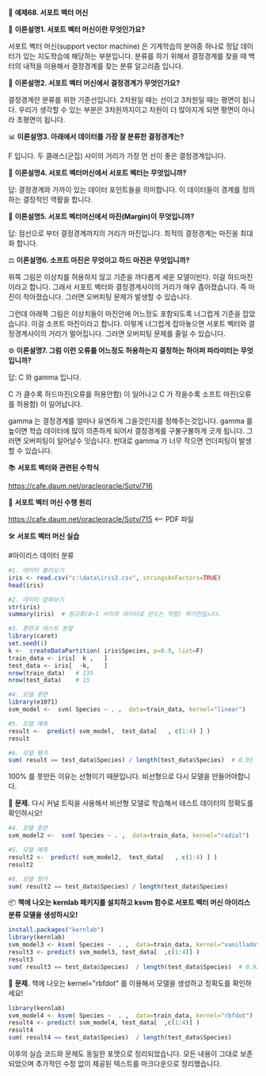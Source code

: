 📌 **예제68. 서포트 벡터 머신**

🔎 **이론설명1. 서포트 벡터 머신이란 무엇인가요?**

서포트 벡터 머신(support vector machine) 은 기계학습의 분야중 하나로 정답 데이터가 있는 지도학습에 해당하는 부분입니다. 분류를 하기 위해서 결정경계를 찾을 때 백터의 내적을 이용해서 결정경계를 찾는 분류 알고리즘 입니다.

📏 **이론설명2. 서포트 벡터 머신에서 결정경계가 무엇인가요?**

결정경계란 분류를 위한 기준선입니다. 2차원일 때는 선이고 3차원일 때는 평면이 됩니다. 우리가 생각할 수 있는 부분은 3차원까지이고 차원이 더 많아지게 되면 평면이 아니라 초평면이 됩니다.

📊 **이론설명3. 아래에서 데이터를 가장 잘 분류한 결정경계는?**

F 입니다. 두 클래스(군집) 사이의 거리가 가장 먼 선이 좋은 결정경계입니다.

📌 **이론설명4. 서포트 벡터머신에서 서포트 벡터는 무엇입니까?**

답: 결정경계와 가까이 있는 데이터 포인트들을 의미합니다. 이 데이터들이 경계를 정의하는 결정적인 역활을 합니다.

📐 **이론설명5. 서포트 벡터머신에서 마진(Margin)이 무엇입니까?**

답: 점선으로 부터 결정경계까지의 거리가 마진입니다. 최적의 결정경계는 마진을 최대화 합니다.

⚖ **이론설명6. 소프트 마진은 무엇이고 하드 마진은 무엇입니까?**

위쪽 그림은 이상치를 허용하지 않고 기준을 까다롭게 세운 모델이빈다. 이걸 하드마진이라고 합니다. 그래서 서포트 벡터와 결정경계사이의 거리가 매우 좁아졌습니다. 즉 마진이 작아졌습니다. 그러면 오버피팅 문제가 발생할 수 있습니다.

그런데 아래쪽 그림은 이상치들이 마진안에 어느정도 포함되도록 너그럽게 기준을 잡았습니다. 이걸 소프트 마진이라고 합니다. 이렇게 너그럽게 잡아놓으면 서포트 벡터와 결정경계사이의 거리가 멀어집니다. 그러면 오버피팅 문제를 줄일 수 있습니다.

⚙ **이론설명7. 그럼 이런 오류를 어느정도 허용하는지 결정하는 하이퍼 파라미터는 무엇입니까?**

답: C 와 gamma 입니다.

C 가 클수록 하드마진(오류를 허용안함) 이 일어나고 C 가 작을수록 소프트 마진(오류를 허용함) 이 일어납니다.

gamma 는 결정경계를 얼마나 유연하게 그을것인지를 정해주는것입니다. gamma 를 높이면 학습 데이터에 많이 의존하게 되어서 결정경계를 구불구불하게 긋게 됩니다. 그러면 오버피팅이 일어날수 잇습니다. 반대로 gamma 가 너무 작으면 언더피팅이 발생 할 수 있습니다.

📚 **서포트 벡터와 관련된 수학식**

https://cafe.daum.net/oracleoracle/Sotv/716

📖 **서포트 벡터 머신 수행 원리**

https://cafe.daum.net/oracleoracle/Sotv/715  <-- PDF 파일

🛠 **서포트 벡터 머신 실습**

#아이리스 데이터 분류

```r
#1. 데이터 불러오기
iris <- read.csv("c:\data\iris2.csv", stringsAsFactors=TRUE)
head(iris)

#2. 데이터 살펴보기
str(iris)
summary(iris)  # 정규화(0~1 사이의 데이터로 만드는 작업) 하기전입니다.

#3. 훈련과 테스트 분할
library(caret)
set.seed(1)
k <-  createDataPartition( iris$Species, p=0.9, list=F)
train_data <- iris[  k ,   ]
test_data <- iris[  -k,    ]
nrow(train_data)   # 135
nrow(test_data)    # 15

#4. 모델 훈련
library(e1071)
svm_model <-  svm( Species ~ . ,  data=train_data, kernel="linear")

#5. 모델 예측
result <-  predict( svm_model,  test_data[   , c(1:4) ] )
result

#6. 모델 평가
sum( result == test_data$Species) / length(test_data$Species)  # 0.93
```

100% 를 못만든 이유는 선형이기 때문입니다. 비선형으로 다시 모델을 만들어야합니다.

📝 **문제.** 다시 커널 트릭을 사용해서 비선형 모델로 학습해서 테스트 데이터의 정확도를 확인하시오!

```r
#4. 모델 훈련
svm_model2 <-  svm( Species ~ . ,  data=train_data, kernel="radial")

#5. 모델 예측
result2 <-  predict( svm_model2,  test_data[   , c(1:4) ] )
result2

#6. 모델 평가
sum( result2 == test_data$Species) / length(test_data$Species)  
```

📦 **책에 나오는 kernlab 패키지를 설치하고 ksvm 함수로 서포트 벡터 머신 아이리스 분류 모델을 생성하시오!**

```r
install.packages("kernlab")
library(kernlab)
svm_model3 <- ksvm( Species ~  . ,  data=train_data, kernel="vanilladot")
result3 <- predict( svm_model3, test_data[  ,c(1:4)] )
result3
sum( result3 == test_data$Species)  / length(test_data$Species)  # 0.9333
```

📝 **문제.** 책에 나오는 kernel="rbfdot"  를 이용해서 모델을 생성하고 정확도를 확인하세요!

```r
library(kernlab)
svm_model4 <- ksvm( Species ~  . ,  data=train_data, kernel="rbfdot")
result4 <- predict( svm_model4, test_data[  ,c(1:4)] )
result4
sum( result4 == test_data$Species)  / length(test_data$Species) 
```

이후의 실습 코드와 문제도 동일한 포맷으로 정리되었습니다. 모든 내용이 그대로 보존되었으며 추가적인 수정 없이 제공된 텍스트를 마크다운으로 정리했습니다.

